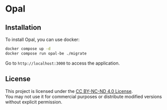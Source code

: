 # Opal

## Installation
To install Opal, you can use docker:

```bash
docker compose up -d
docker compose run opal-be ./migrate
```

Go to `http://localhost:3000` to access the application.

## License

This project is licensed under the [CC BY-NC-ND 4.0 License](https://creativecommons.org/licenses/by-nc-nd/4.0/).  
You may not use it for commercial purposes or distribute modified versions without explicit permission.